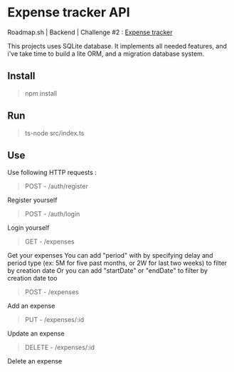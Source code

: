 # Expense tracker API

Roadmap.sh | Backend | Challenge #2 : [Expense tracker](https://roadmap.sh/projects/expense-tracker-api)

This projects uses SQLite database. It implements all needed features, and i've take time to build a lite ORM, and a migration database system.

## Install
> npm install

## Run
> ts-node src/index.ts

## Use
Use following HTTP requests :

> POST - /auth/register  

Register yourself

> POST - /auth/login  

Login yourself

> GET - /expenses  

Get your expenses
You can add "period" with by specifying delay and period type (ex: 5M for five past months, or 2W for last two weeks) to filter by creation date
Or you can add "startDate" or "endDate" to filter by creation date too

> POST - /expenses  

Add an expense

> PUT - /expenses/:id  

Update an expense

> DELETE - /expenses/:id  

Delete an expense